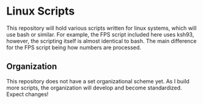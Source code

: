 # Linux Scripts

This repository will hold various scripts written for linux systems, which will use bash or similar. For example, the FPS script included here uses ksh93, however, the scripting itself is almost identical to bash. The main difference for the FPS script being how numbers are processed.

## Organization

This repository does not have a set organizational scheme yet. As I build more scripts, the organization will develop and become standardized. Expect changes!
